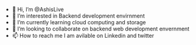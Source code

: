 - 👋 Hi, I’m @AshisLive
- 👀 I’m interested in Backend development envirnment
- 🌱 I’m currently learning cloud computing and storage
- 💞️ I’m looking to collaborate on backend web development envernment
- 📫 How to reach me I am avilable on Linkedin and twitter

<!---
AshisLive/AshisLive is a ✨ special ✨ repository because its `README.md` (this file) appears on your GitHub profile.
You can click the Preview link to take a look at your changes.
--->
